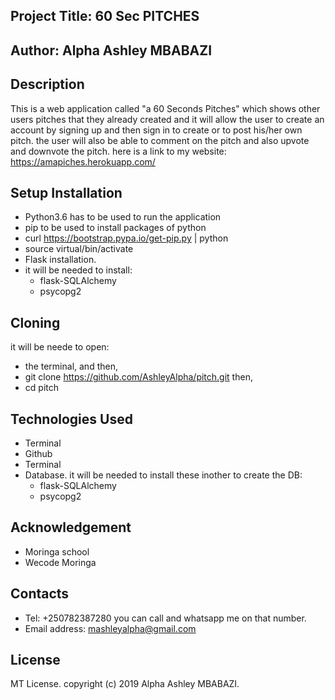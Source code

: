 ## Project Title: 60 Sec PITCHES

## Author: Alpha Ashley MBABAZI

## Description

This is a web application called "a 60 Seconds Pitches" which shows other users pitches that they already created and it will allow the user to create an account by signing up and then sign in to create or to post his/her own pitch. the user will also be able to comment on the pitch and also upvote and downvote the pitch. here is a link to my website:  https://amapiches.herokuapp.com/

## Setup Installation

* Python3.6 has to be used to run the application
* pip to be used to install packages of python
* curl https://bootstrap.pypa.io/get-pip.py | python
* source virtual/bin/activate
* Flask installation.
* it will be needed to install: 
    * flask-SQLAlchemy
    * psycopg2
## Cloning

it will be neede to open:
* the terminal, and then,
* git clone https://github.com/AshleyAlpha/pitch.git then,
* cd pitch
## Technologies Used

* Terminal
* Github
* Terminal
* Database. it will be needed to install these inother to create the DB:  
     * flask-SQLAlchemy
     * psycopg2


## Acknowledgement

* Moringa school
* Wecode Moringa

## Contacts
 
* Tel: +250782387280 you can call and whatsapp me on that number.
* Email address: mashleyalpha@gmail.com

## License

MT License. copyright (c) 2019 Alpha Ashley MBABAZI.
    
